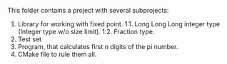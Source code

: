 This folder contains a project with several subprojects:
1. Library for working with fixed point.
1.1. Long Long Long integer type (Integer type w/o size limit).
1.2. Fraction type.
2. Test set
3. Program, that calculates first n digits of the pi number.
4. CMake file to rule them all.
